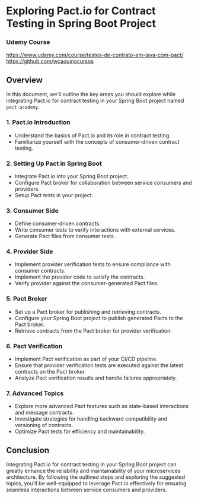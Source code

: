 # Exploring Pact.io for Contract Testing in Spring Boot Project

### Udemy Course
https://www.udemy.com/course/testes-de-contrato-em-java-com-pact/
https://github.com/wcaquinocursos

## Overview
In this document, we'll outline the key areas you should explore while integrating Pact.io for contract testing in your Spring Boot project named `pact-academy`.

### 1. Pact.io Introduction
- Understand the basics of Pact.io and its role in contract testing.
- Familiarize yourself with the concepts of consumer-driven contract testing.

### 2. Setting Up Pact in Spring Boot
- Integrate Pact.io into your Spring Boot project.
- Configure Pact broker for collaboration between service consumers and providers.
- Setup Pact tests in your project.

### 3. Consumer Side
- Define consumer-driven contracts.
- Write consumer tests to verify interactions with external services.
- Generate Pact files from consumer tests.

### 4. Provider Side
- Implement provider verification tests to ensure compliance with consumer contracts.
- Implement the provider code to satisfy the contracts.
- Verify provider against the consumer-generated Pact files.

### 5. Pact Broker
- Set up a Pact broker for publishing and retrieving contracts.
- Configure your Spring Boot project to publish generated Pacts to the Pact broker.
- Retrieve contracts from the Pact broker for provider verification.

### 6. Pact Verification
- Implement Pact verification as part of your CI/CD pipeline.
- Ensure that provider verification tests are executed against the latest contracts on the Pact broker.
- Analyze Pact verification results and handle failures appropriately.

### 7. Advanced Topics
- Explore more advanced Pact features such as state-based interactions and message contracts.
- Investigate strategies for handling backward compatibility and versioning of contracts.
- Optimize Pact tests for efficiency and maintainability.

## Conclusion
Integrating Pact.io for contract testing in your Spring Boot project can greatly enhance the reliability and maintainability of your microservices architecture. By following the outlined steps and exploring the suggested topics, you'll be well-equipped to leverage Pact.io effectively for ensuring seamless interactions between service consumers and providers.
